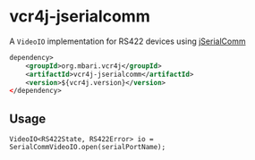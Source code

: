 # vcr4j-jserialcomm

A `VideoIO` implementation for RS422 devices using [jSerialComm](https://fazecast.github.io/jSerialComm/)

```xml
dependency>
    <groupId>org.mbari.vcr4j</groupId>
    <artifactId>vcr4j-jserialcomm</artifactId>
    <version>${vcr4j.version}</version>
</dependency>
```


## Usage

```
VideoIO<RS422State, RS422Error> io = SerialCommVideoIO.open(serialPortName);
```